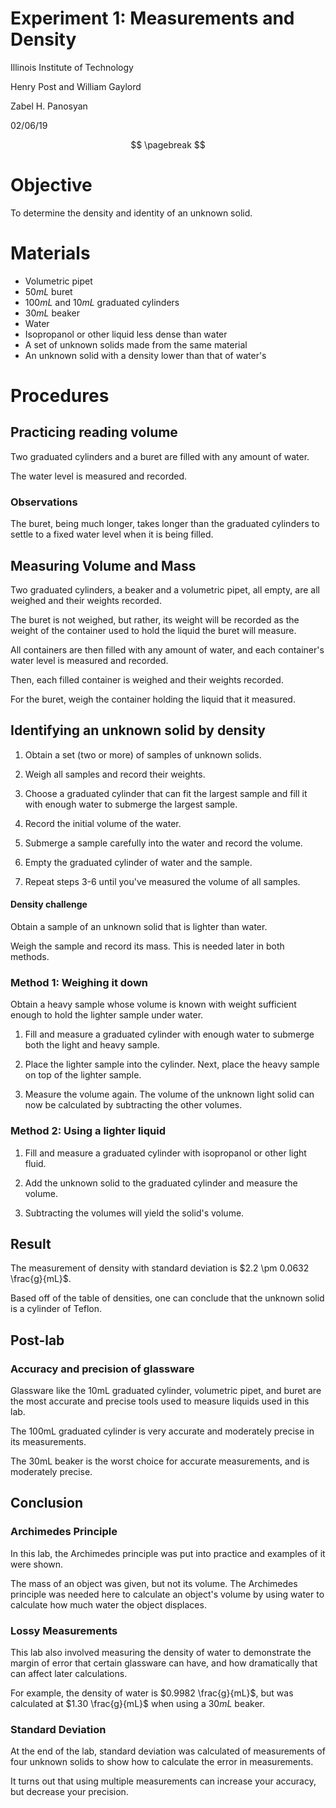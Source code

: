 <script type="text/javascript"
src="https://cdnjs.cloudflare.com/ajax/libs/mathjax/2.7.4/MathJax.js?config=TeX-AMS_HTML-full"></script>

<!-- https://www.tablesgenerator.com/markdown_tables# -->

# Experiment 1: Measurements and Density

Illinois Institute of Technology

Henry Post and William Gaylord

Zabel H. Panosyan

02/06/19

$$ \pagebreak $$

# Objective

To determine the density and identity of an unknown solid.

# Materials

- Volumetric pipet
- $50mL$ buret
- $100mL$ and $10mL$ graduated cylinders
- $30mL$ beaker
- Water
- Isopropanol or other liquid less dense than water
- A set of unknown solids made from the same material
- An unknown solid with a density lower than that of water's

# Procedures

## Practicing reading volume

Two graduated cylinders and a buret are filled with any amount of water.

The water level is measured and recorded.

### Observations

The buret, being much longer, takes longer than the graduated cylinders to
settle to a fixed water level when it is being filled.

## Measuring Volume and Mass

Two graduated cylinders, a beaker and a volumetric pipet, all empty,
are all weighed and their weights recorded.

The buret is not weighed, but rather, its weight will be recorded as the
weight of the container used to hold the liquid the buret will measure.

All containers are then filled with any amount of water, and each container's
water level is measured and recorded.

Then, each filled container is weighed and their weights recorded.

For the buret, weigh the container holding the liquid that it measured.

## Identifying an unknown solid by density

1.  Obtain a set (two or more) of samples of unknown solids.

2.  Weigh all samples and record their weights.

3.  Choose a graduated cylinder that can fit the largest sample and fill it with
    enough water to submerge the largest sample.

4.  Record the initial volume of the water.

5.  Submerge a sample carefully into the water and record the volume.

6.  Empty the graduated cylinder of water and the sample.

7.  Repeat steps 3-6 until you've measured the volume of all samples.

#### Density challenge

Obtain a sample of an unknown solid that is lighter than water.

Weigh the sample and record its mass. This is needed later in both methods.

### Method 1: Weighing it down

Obtain a heavy sample whose volume is known with weight sufficient enough
to hold the lighter sample under water.

1.  Fill and measure a graduated cylinder with enough water to submerge both the
    light and heavy sample.

2.  Place the lighter sample into the cylinder. Next, place the heavy sample on
    top of the lighter sample. 
   
3.  Measure the volume again. The volume of the unknown light solid can now be
    calculated by subtracting the other volumes.

### Method 2: Using a lighter liquid

1.  Fill and measure a graduated cylinder with isopropanol or other light fluid.

2.  Add the unknown solid to the graduated cylinder and measure the volume.

3.  Subtracting the volumes will yield the solid's volume.

## Result

The measurement of density with standard deviation is 
$2.2 \pm 0.0632 \frac{g}{mL}$.

Based off of the table of densities, one can conclude that the unknown solid is
a cylinder of Teflon.

## Post-lab

### Accuracy and precision of glassware

Glassware like the 10mL graduated cylinder, volumetric pipet, and buret are the
most accurate and precise tools used to measure liquids used in this lab.

The 100mL graduated cylinder is very accurate and moderately precise in its
measurements.

The 30mL beaker is the worst choice for accurate measurements, and is moderately
precise.

## Conclusion

### Archimedes Principle

In this lab, the Archimedes principle was put into practice and examples of it
were shown.

The mass of an object was given, but not its volume. The Archimedes principle
was needed here to calculate an object's volume by using water to calculate how
much water the object displaces.

### Lossy Measurements

This lab also involved measuring the density of water to demonstrate the margin
of error that certain glassware can have, and how dramatically that can affect
later calculations.

For example, the density of water is $0.9982 \frac{g}{mL}$, but was calculated
at $1.30 \frac{g}{mL}$ when using a $30mL$ beaker.

### Standard Deviation

At the end of the lab, standard deviation was calculated of measurements of four
unknown solids to show how to calculate the error in measurements.

It turns out that using multiple measurements can increase your accuracy, but
decrease your precision.
